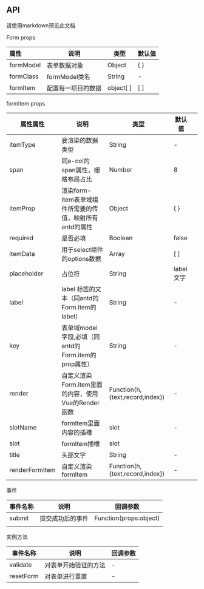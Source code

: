 ## API
请使用markdown预览此文档

Form props

| 属性      | 说明               | 类型   | 默认值 |
| :-------- | ------------------ | ------ | ------ |
| formModel | 表单数据对象       | Object | { }     |
| formClass | formModel类名      | String | -      |
| formItem  | 配置每一项目的数据 | object[ ]  | [ ]     |

formItem props

| 属性属性    | 说明                                                | 类型                    | 默认值    |  |
| ----------- | --------------------------------------------------- | ----------------------- | --------- | ----------- |
| itemType    | 要渲染的数据类型                                    | String                  | -         |  |
| span        | 同a-col的span属性，栅格布局占比                     | Number                  | 8         |  |
| itemProp    | 渲染form-item表单域组件所需要的传值，映射所有antd的属性 | Object                  | { }        |  |
| required    | 是否必填                                            | Boolean                 | false     |  |
| itemData    | 用于select组件的options数据                         | Array                   | [ ]        |  |
| placeholder | 占位符                                              | String                  | label文字 |  |
| label       | label 标签的文本（同antd的Form.item的label）        | String                  | -         |  |
| key         | 表单域model字段,必填（同antd的Form.item的prop属性） | String                  | -         |  |
| render      | 自定义渲染Form.item里面的内容，使用Vue的Render函数  | Function(h,{text,record,index}) | -         |  |
| slotName | formItem里面内容的插槽 | slot | - |  |
| slot | formItem插槽 | slot |  | |
| title | 头部文字 | String | - |  |
| renderFormItem | 自定义渲染formItem | Function(h,{text,record,index}) | - |  |



事件

| 事件名称 | 说明             | 回调参数               |
| -------- | ---------------- | ---------------------- |
| submit   | 提交成功后的事件 | Function(props:object) |
|          |                  |                        |

实例方法

| 事件名称  | 说明                 | 回调参数 |
| --------- | -------------------- | -------- |
| validate  | 对表单开始验证的方法 | -        |
| resetForm | 对表单进行重置       | -        |

